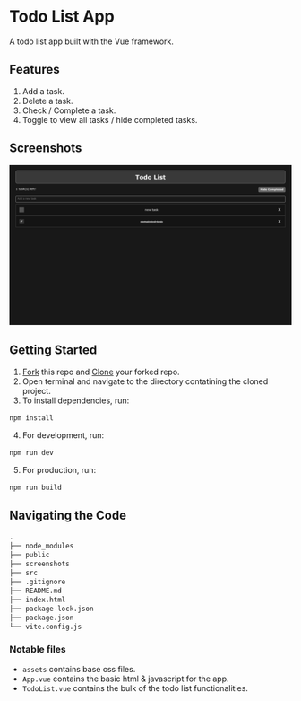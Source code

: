 # Todo List App 

A todo list app built with the Vue framework. 

## Features

1. Add a task.
2. Delete a task.
3. Check / Complete a task. 
4. Toggle to view all tasks / hide completed tasks. 

## Screenshots

![Vue-Todo](/screenshots/demo.png)

## Getting Started

1. [Fork](https://docs.github.com/en/get-started/quickstart/fork-a-repo#forking-a-repository) this repo and [Clone](https://docs.github.com/en/get-started/quickstart/fork-a-repo#cloning-your-forked-repository) your forked repo.
2. Open terminal and navigate to the directory contatining the cloned project. 
3. To install dependencies, run:

```bash
npm install
```

4. For development, run:
```bash
npm run dev
```

5. For production, run:
```bash
npm run build
```

## Navigating the Code
```
.
├── node_modules
├── public
├── screenshots
├── src
├── .gitignore
├── README.md
├── index.html
├── package-lock.json
├── package.json
└── vite.config.js
```

### Notable files
- `assets` contains base css files.
- `App.vue` contains the basic html & javascript for the app. 
- `TodoList.vue` contains the bulk of the todo list functionalities.
